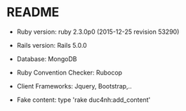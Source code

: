 # README

* Ruby version: ruby 2.3.0p0 (2015-12-25 revision 53290)

* Rails version: Rails 5.0.0

* Database: MongoDB

* Ruby Convention Checker: Rubocop

* Client Frameworks: Jquery, Bootstrap,..

* Fake content: type 'rake duc4nh:add_content'
